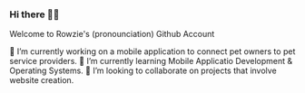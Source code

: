 ### Hi there 👋🏾
Welcome to Rowzie's (pronounciation) Github Account

🔭 I’m currently working on a mobile application to connect pet owners to pet service providers.
🌱 I’m currently learning Mobile Applicatio Development & Operating Systems.
👯 I’m looking to collaborate on projects that involve website creation. 
<!--
**roosiekuloba/roosiekuloba** is a ✨ _special_ ✨ repository because its `README.md` (this file) appears on your GitHub profile.

Here are some ideas to get you started:

- 🔭 I’m currently working on ...
- 🌱 I’m currently learning ...
- 👯 I’m looking to collaborate on ...
- 🤔 I’m looking for help with ...
- 💬 Ask me about ...
- 📫 How to reach me: ...
- 😄 Pronouns: ...
- ⚡ Fun fact: ...
-->
